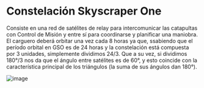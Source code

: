 # Constelación Skyscraper One
Consiste en una red de satélites de relay para intercomunicar las catapultas con Control de Misión y entre sí para coordinarse y planificar una maniobra. El carguero deberá orbitar una vez cada 8 horas ya que, ssabiendo que el período orbital en GSO es de 24 horas y la constelación está compuesta por 3 unidades, simplemente dividimos 24/3. Que a su vez, si dividimos 180°/3 nos da que el ángulo entre satélites es de 60°, y esto coincide con la característica principal de los triángulos (la suma de sus ángulos dan 180°).

![image](https://github.com/user-attachments/assets/69565f27-d36c-4aac-9763-4dbb3d1a2d50)
